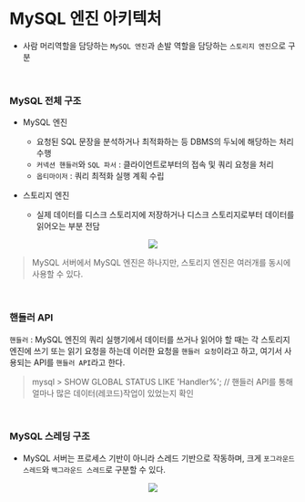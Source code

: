 # MySQL 엔진 아키텍처
+ 사람 머리역할을 담당하는 `MySQL 엔진`과 손발 역할을 담당하는 `스토리지 엔진`으로 구분

<br/>

### MySQL 전체 구조

+ MySQL 엔진
  + 요청된 SQL 문장을 분석하거나 최적화하는 등 DBMS의 두뇌에 해당하는 처리 수행
  + `커넥션 핸들러`와 `SQL 파서` : 클라이언트로부터의 접속 및 쿼리 요청을 처리
  + `옵티마이저` : 쿼리 최적화 실행 계획 수립

+ 스토리지 엔진
  + 실제 데이터를 디스크 스토리지에 저장하거나 디스크 스토리지로부터 데이터를 읽어오는 부분 전담
<p align="center">
  <img src="https://user-images.githubusercontent.com/76584547/164261876-dc3b73b9-69c2-4fb7-aea8-58dfe742ce14.png">
</p>

>  MySQL 서버에서 MySQL 엔진은 하나지만, 스토리지 엔진은 여러개를 동시에 사용할 수 있다.

<br/>

### 핸들러 API
`핸들러` : MySQL 엔진의 쿼리 실행기에서 데이터를 쓰거나 읽어야 할 때는 각 스토리지 엔진에 쓰기 또는 읽기 요청을 하는데 이러한 요청을 `핸들러 요청`이라고 하고, 여기서 사용되는 API를 `핸들러 API`라고 한다.
> mysql > SHOW GLOBAL STATUS LIKE 'Handler%'; // 핸들러 API를 통해 얼마나 많은 데이터(레코드)작업이 있었는지 확인

<br/>

### MySQL 스레딩 구조
+ MySQL 서버는 프로세스 기반이 아니라 스레드 기반으로 작동하며, 크게 `포그라운드 스레드`와 `백그라운드 스레드`로 구분할 수 있다.

<p align="center">
  <img src="https://user-images.githubusercontent.com/76584547/164266896-0264202d-d53d-4d86-bfb4-43a63e44eb43.png">
</p>

